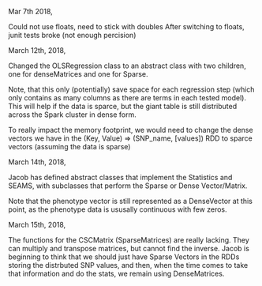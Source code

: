 Mar 7th 2018,

Could not use floats, need to stick with doubles
After switching to floats, junit tests broke (not enough percision)

March 12th, 2018,

Changed the OLSRegression class to an abstract class with two children, one for denseMatrices and one for Sparse.

Note, that this only (potentially) save space for each regression step (which only contains as many columns as there are terms in each tested model). This will help if the data is sparce, but the giant table is still distributed across the Spark cluster in dense form.

To really impact the memory footprint, we would need to change the dense vectors we have in the (Key, Value) => (SNP_name, [values]) RDD to sparce vectors (assuming the data is sparse)

March 14th, 2018,

Jacob has defined abstract classes that implement the Statistics and SEAMS, with subclasses that perform the Sparse or Dense Vector/Matrix.

Note that the phenotype vector is still represented as a DenseVector at this point, as the phenotype data is ususally continuous with few zeros.

March 15th, 2018,

The functions for the CSCMatrix (SparseMatrices) are really lacking. They can multiply and transpose matrices, but cannot find the inverse. Jacob is beginning to think that we should just have Sparse Vectors in the RDDs storing the distrbuted SNP values, and then, when the time comes to take that information and do the stats, we remain using DenseMatrices. 

